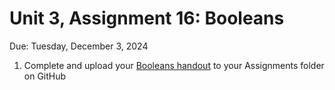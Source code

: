 # Unit 3, Assignment 16: Booleans
Due: Tuesday, December 3, 2024

1. Complete and upload your [Booleans handout](https://github.com/MrJSwotinsky/AP_Computer_Science_Principles/blob/main/Resources/Booleans.pdf) to your Assignments folder on GitHub <br>
